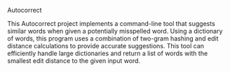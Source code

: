 Autocorrect

This Autocorrect project implements a command-line tool that suggests similar words when given a potentially misspelled word. Using a dictionary of words, this program uses a combination of two-gram hashing and edit distance calculations to provide accurate suggestions. This tool can efficiently handle large dictionaries and return a list of words with the smallest edit distance to the given input word.